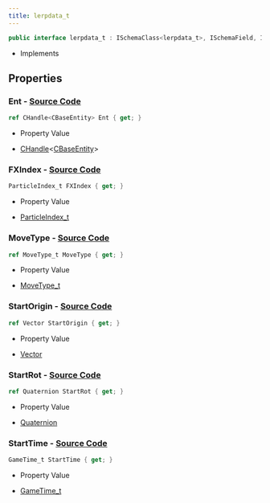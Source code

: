 ```yaml
---
title: lerpdata_t
---
```


```csharp
public interface lerpdata_t : ISchemaClass<lerpdata_t>, ISchemaField, ISchemaClass, INativeHandle
```

- Implements

## Properties

### **Ent** - [Source Code](https://github.com/swiftly-solution/swiftlys2/blob/main/managed/src/SwiftlyS2.Generated/Schemas/Interfaces/lerpdata_t.cs#L16)

```csharp
ref CHandle<CBaseEntity> Ent { get; }
```

- Property Value

- [CHandle](/docs/api/shared/natives/chandle-1)<[CBaseEntity](/docs/api/shared/schemadefinitions/cbaseentity)>

### **FXIndex** - [Source Code](https://github.com/swiftly-solution/swiftlys2/blob/main/managed/src/SwiftlyS2.Generated/Schemas/Interfaces/lerpdata_t.cs#L26)

```csharp
ParticleIndex_t FXIndex { get; }
```

- Property Value

- [ParticleIndex_t](/docs/api/shared/schemadefinitions/particleindex_t)

### **MoveType** - [Source Code](https://github.com/swiftly-solution/swiftlys2/blob/main/managed/src/SwiftlyS2.Generated/Schemas/Interfaces/lerpdata_t.cs#L18)

```csharp
ref MoveType_t MoveType { get; }
```

- Property Value

- [MoveType_t](/docs/api/shared/schemadefinitions/movetype_t)

### **StartOrigin** - [Source Code](https://github.com/swiftly-solution/swiftlys2/blob/main/managed/src/SwiftlyS2.Generated/Schemas/Interfaces/lerpdata_t.cs#L22)

```csharp
ref Vector StartOrigin { get; }
```

- Property Value

- [Vector](/docs/api/shared/natives/vector)

### **StartRot** - [Source Code](https://github.com/swiftly-solution/swiftlys2/blob/main/managed/src/SwiftlyS2.Generated/Schemas/Interfaces/lerpdata_t.cs#L24)

```csharp
ref Quaternion StartRot { get; }
```

- Property Value

- [Quaternion](/docs/api/shared/natives/quaternion)

### **StartTime** - [Source Code](https://github.com/swiftly-solution/swiftlys2/blob/main/managed/src/SwiftlyS2.Generated/Schemas/Interfaces/lerpdata_t.cs#L20)

```csharp
GameTime_t StartTime { get; }
```

- Property Value

- [GameTime_t](/docs/api/shared/schemadefinitions/gametime_t)

